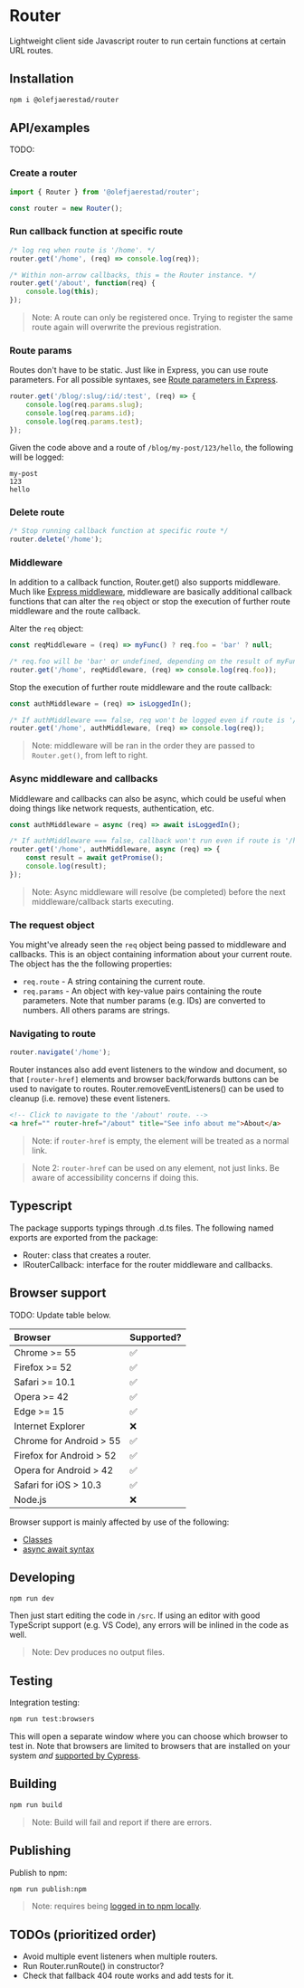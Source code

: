 # Router
Lightweight client side Javascript router to run certain functions at certain URL routes.

## Installation
```bash
npm i @olefjaerestad/router
```

## API/examples
TODO:

### Create a router
```javascript
import { Router } from '@olefjaerestad/router';

const router = new Router();
```

### Run callback function at specific route
```javascript
/* log req when route is '/home'. */
router.get('/home', (req) => console.log(req));

/* Within non-arrow callbacks, this = the Router instance. */
router.get('/about', function(req) {
	console.log(this);
});
```

> Note: A route can only be registered once. Trying to register the same route again will overwrite the previous registration.

### Route params
Routes don't have to be static. Just like in Express, you can use route parameters. For all possible syntaxes, see [Route parameters in Express](https://expressjs.com/tr/guide/routing.html#route-parameters).

```javascript
router.get('/blog/:slug/:id/:test', (req) => {
	console.log(req.params.slug);
	console.log(req.params.id);
	console.log(req.params.test);
});
```

Given the code above and a route of `/blog/my-post/123/hello`, the following will be logged:

```
my-post
123
hello
```

### Delete route
```javascript
/* Stop running callback function at specific route */
router.delete('/home');
```

### Middleware
In addition to a callback function, Router.get() also supports middleware. Much like [Express middleware](https://expressjs.com/en/guide/using-middleware.html), middleware are basically additional callback functions that can alter the `req` object or stop the execution of further route middleware and the route callback.

Alter the `req` object:
```javascript
const reqMiddleware = (req) => myFunc() ? req.foo = 'bar' ? null;

/* req.foo will be 'bar' or undefined, depending on the result of myFunc(). */
router.get('/home', reqMiddleware, (req) => console.log(req.foo));
```

Stop the execution of further route middleware and the route callback:
```javascript
const authMiddleware = (req) => isLoggedIn();

/* If authMiddleware === false, req won't be logged even if route is '/home'. */
router.get('/home', authMiddleware, (req) => console.log(req));
```

> Note: middleware will be ran in the order they are passed to `Router.get()`, from left to right.

### Async middleware and callbacks
Middleware and callbacks can also be async, which could be useful when doing things like network requests, authentication, etc.

```javascript
const authMiddleware = async (req) => await isLoggedIn();

/* If authMiddleware === false, callback won't run even if route is '/home'. */
router.get('/home', authMiddleware, async (req) => {
	const result = await getPromise();
	console.log(result);
});
```

> Note: Async middleware will resolve (be completed) before the next middleware/callback starts executing.

### The request object
You might've already seen the `req` object being passed to middleware and callbacks. This is an object containing information about your current route. The object has the the following properties:
- `req.route` - A string containing the current route.
- `req.params` - An object with key-value pairs containing the route parameters. Note that number params (e.g. IDs) are converted to numbers. All others params are strings.

### Navigating to route
```javascript
router.navigate('/home');
```

Router instances also add event listeners to the window and document, so that `[router-href]` elements and browser back/forwards buttons can be used to navigate to routes. Router.removeEventListeners() can be used to cleanup (i.e. remove) these event listeners.

```html
<!-- Click to navigate to the '/about' route. -->
<a href="" router-href="/about" title="See info about me">About</a>
```

> Note: if `router-href` is empty, the element will be treated as a normal link.

> Note 2: `router-href` can be used on any element, not just links. Be aware of accessibility concerns if doing this.

## Typescript
The package supports typings through .d.ts files. The following named exports are exported from the package:
- Router: class that creates a router.
- IRouterCallback: interface for the router middleware and callbacks.

## Browser support
TODO: Update table below.

| Browser                  | Supported? |
| :--                      | :--        |
| Chrome >= 55             | ✅         |
| Firefox >= 52            | ✅         |
| Safari >= 10.1           | ✅         |
| Opera >= 42              | ✅         |
| Edge >= 15               | ✅         |
| Internet Explorer        | ❌         |
| Chrome for Android > 55  | ✅         |
| Firefox for Android > 52 | ✅         |
| Opera for Android > 42   | ✅         |
| Safari for iOS > 10.3    | ✅         |
| Node.js                  | ❌         |

Browser support is mainly affected by use of the following:
- [Classes](https://developer.mozilla.org/en-US/docs/Web/JavaScript/Reference/Classes)
- [async await syntax](https://developer.mozilla.org/en-US/docs/Web/JavaScript/Reference/Statements/async_function)

## Developing
```bash
npm run dev
```

Then just start editing the code in `/src`. If using an editor with good TypeScript support (e.g. VS Code), any errors will be inlined in the code as well.

> Note: Dev produces no output files.

## Testing
Integration testing:

```bash
npm run test:browsers
```

This will open a separate window where you can choose which browser to test in. Note that browsers are limited to browsers that are installed on your system _and_ [supported by Cypress](https://docs.cypress.io/guides/guides/launching-browsers.html#Browsers).

## Building
```bash
npm run build
```

> Note: Build will fail and report if there are errors.

## Publishing
Publish to npm:

```bash
npm run publish:npm
```

> Note: requires being [logged in to npm locally](https://docs.npmjs.com/cli/adduser).

## TODOs (prioritized order)
- Avoid multiple event listeners when multiple routers.
- Run Router.runRoute() in constructor?
- Check that fallback 404 route works and add tests for it.